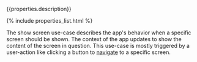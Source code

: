 {{properties.description}}

{% include properties_list.html %}

The show screen use-case describes the app's behavior when a specific screen should be shown.
The context of the app updates to show the content of the screen in question. 
This use-case is mostly triggered by a user-action like clicking a button to 
[navigate](/use-case-human-navigate-to-screen_-screen) to a specific screen.

